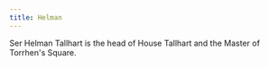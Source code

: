 ```yaml
---
title: Helman
---
```


Ser Helman Tallhart is the head of House Tallhart and the Master of Torrhen's Square.


